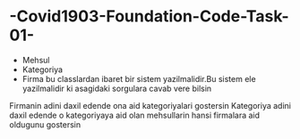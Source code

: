 # -Covid1903-Foundation-Code-Task-01-



- Mehsul
- Kategoriya
- Firma
bu classlardan ibaret bir sistem yazilmalidir.Bu sistem ele yazilmalidir ki asagidaki sorgulara cavab vere bilsin

Firmanin adini daxil edende ona aid kategoriyalari gostersin
Kategoriya adini daxil edende o kategoriyaya aid olan mehsullarin hansi firmalara aid oldugunu gostersin
